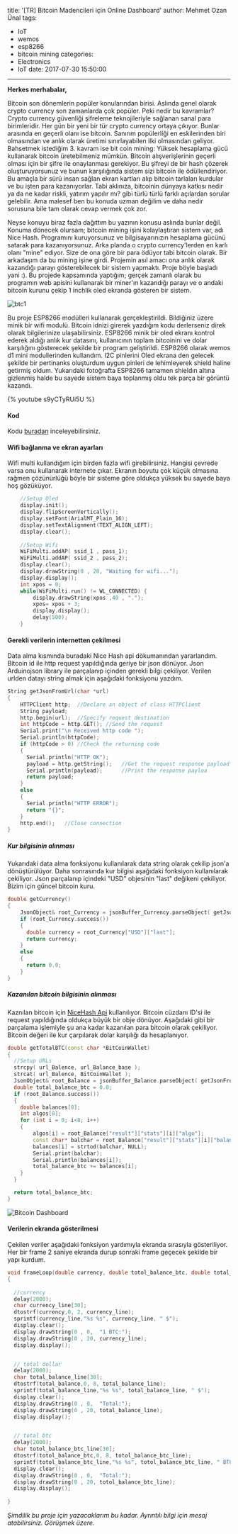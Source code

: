 title: '[TR] Bitcoin Madencileri için Online Dashboard'
author: Mehmet Ozan Ünal
tags:
  - IoT
  - wemos
  - esp8266
  - bitcoin mining
categories:
  - Electronics
  - IoT
date: 2017-07-30 15:50:00
---
**Herkes merhabalar,**

Bitcoin son dönemlerin popüler konularından birisi. Aslında genel olarak crypto currency son zamanlarda çok popüler. Peki nedir bu kavramlar? Crypto currency güvenliği şifreleme teknojileriyle sağlanan sanal para birimleridir. Her gün bir yeni bir tür crypto currency ortaya çıkıyor. Bunlar arasında en geçerli olanı ise bitcoin. Sanırım popülerliği en eskilerinden biri olmasından ve anlık olarak üretimi sınırlayabilen ilki olmasından geliyor. Bahsetmek istediğim 3. kavram ise bit coin mining: Yüksek hesaplama gücü kullanarak bitcoin üretebilmeniz mümkün. Bitcoin alışverişlerinin geçerli olması için bir şifre ile onaylanması gerekiyor. Bu şifreyi de bir hash çözerek oluşturuyorsunuz ve bunun karşılığında sistem sizi bitcoin ile ödüllendiriyor. Bu amaçla bir sürü insan sağlan ekran kartları alıp bitcoin tarlaları kurdular ve bu işten para kazanıyorlar. Tabi aklınıza, bitcoinin dünyaya katkısı nedir ya da ne kadar riskli, yatırım yapılır mı? gibi türlü türlü farklı açılardan sorular gelebilir. Ama malesef ben bu konuda uzman değilim ve daha nedir sorusuna bile tam olarak cevap vermek çok zor.

Neyse konuyu biraz fazla dağıttım bu yazının konusu aslında bunlar değil. Konuma dönecek olursam; bitcoin mining işini kolaylaştıran sistem var, adı Nice Hash. Programını kuruyorsunuz ve bilgisayarınızın hesaplama gücünü satarak para kazanıyorsunuz. Arka planda o crypto currency'lerden en karlı olanı "mine" ediyor. Size de ona göre bir para ödüyor tabi bitcoin olarak. Bir arkadaşım da bu mining işine girdi. Projemin asıl amacı ona anlık olarak kazandığı parayı gösterebilecek bir sistem yapmaktı. Proje böyle başladı yani :). Bu projede kapsamında yaptığım; gerçek zamanlı olarak bu programın web apisini kullanarak bir miner'ın kazandığı parayı ve o andaki bitcoin kurunu çekip 1 inchlik oled ekranda gösteren bir sistem. 

![btc1](/images/btc1.jpg)



Bu proje ESP8266 modülleri kullanarak gerçekleştirildi. Bildiğiniz üzere minik bir wifi modulü. Bitcoin idnizi girerek yazdığım kodu derlerseniz direk olarak bilgilerinize ulaşabilirsiniz. ESP8266 minik bir oled ekranı kontrol ederek aldığı anlık kur datasını, kullanıcının toplam bitcoinini ve dolar karşılığını gösterecek şekilde bir program geliştirildi. ESP8266 olarak wemos d1 mini modullerinden kullandım. I2C pinlerini Oled ekrana den gelecek şekilde bir pertinanks oluşturdum uygun pinleri de lehimleyerek shield haline getirmiş oldum.  Yukarıdaki fotoğrafta ESP8266 tamamen shieldın altına gizlenmiş halde bu sayede sistem baya toplanmış oldu tek parça bir görüntü kazandı.



{% youtube s9yCTyRUi5U %}


#### Kod
Kodu [buradan](https://github.com/mozanunal/NiceHashDashBoard) inceleyebilirsiniz. 

#### Wifi bağlanma ve ekran ayarları

Wifi multi kullandığım için birden fazla wifi girebilirsiniz. Hangisi çevrede varsa onu kullanarak internete çıkar. Ekranın boyutu çok küçük olmasına rağmen çözünürlüğü böyle bir sisteme göre oldukça yüksek bu sayede baya hoş gözüküyor. 
```cpp
    //Setup Oled
    display.init();
    display.flipScreenVertically();
    display.setFont(ArialMT_Plain_16);
    display.setTextAlignment(TEXT_ALIGN_LEFT);
    display.clear();
    
    //Setup Wifi
    WiFiMulti.addAP( ssid_1 , pass_1);
    WiFiMulti.addAP( ssid_2 , pass_2);
    display.clear();
    display.drawString(0 , 20, "Waiting for wifi...");
    display.display();
    int xpos = 0;
    while(WiFiMulti.run() != WL_CONNECTED) {
        display.drawString(xpos ,40 , ".");
        xpos= xpos + 3;
        display.display();
        delay(500);
    }
```

#### Gerekli verilerin internetten çekilmesi

Data alma kısmında buradaki Nice Hash api dökumanından yararlandım. Bitcoin id ile http request yapıldığında geriye bir json dönüyor. Json Arduinojson library ile parçalanıp içinden gerekli bilgi çekiliyor. Verilen urlden datayı string almak için aşağıdaki fonksiyonu yazdım.

```cpp
String getJsonFromUrl(char *url)
{
    HTTPClient http;  //Declare an object of class HTTPClient
    String payload;
    http.begin(url);  //Specify request destination
    int httpCode = http.GET(); //Send the request
    Serial.print("\n Received http code ");
    Serial.println(httpCode);     
    if (httpCode > 0) //Check the returning code
    { 
      Serial.println("HTTP OK");
      payload = http.getString();   //Get the request response payload
      Serial.println(payload);      //Print the response payloa
      return payload;
    }
    else
    {
      Serial.println("HTTP ERROR");
      return "{}";
    }
    http.end();   //Close connection
}
```

##### Kur bilgisinin alınması

Yukarıdaki data alma fonksiyonu kullanılarak data string olarak çekilip json'a dönüştürülüyor. Daha sonrasında kur bilgisi aşağıdaki fonksiyon kullanılarak çekiliyor. Json parçalanıp içindeki "USD" objesinin "last" değikeni çekiliyor. Bizim için güncel bitcoin kuru. 

```cpp
double getCurrency()
{
    JsonObject& root_Currency = jsonBuffer_Currency.parseObject( getJsonFromUrl(url_Currency) );
    if (root_Currency.success()) 
    {
      double currency = root_Currency["USD"]["last"];
      return currency;
    }
    else
    {
      return 0.0;
    }
}
```


##### Kazanılan bitcoin bilgisinin alınması
Kaznılan bitcoin için [NiceHash Api](https://www.nicehash.com/?p=api) kullanılıyor. Bitcoin cüzdanı ID'si ile request yapıldığında oldukça büyük bir obje dönüyor. Aşağıdaki gibi bir parçalama işlemiyle şu ana kadar kazanılan para bitcoin olarak çekiliyor. Bitcoin değeri ile kur çarpılarak dolar karşılığı da hesaplanıyor.

```cpp
double getTotalBTC(const char *BitCoinWallet)
{     
  //Setup URLs
  strcpy( url_Balence, url_Balance_base );
  strcat( url_Balence, BitCoinWallet );
  JsonObject& root_Balance = jsonBuffer_Balance.parseObject( getJsonFromUrl(url_Balence) );
  double total_balance_btc = 0.0;
  if (root_Balance.success()) 
  {
    double balances[8];
    int algos[8];
    for (int i = 0; i<8; i++)
    {
        algos[i] = root_Balance["result"]["stats"][i]["algo"];
        const char* balchar = root_Balance["result"]["stats"][i]["balance"];
        balances[i] = strtod(balchar, NULL);
        Serial.print(balchar);
        Serial.println(balances[i]);
        total_balance_btc += balances[i];
    }
  }

  return total_balance_btc;
}
```


![Bitcoin Dashboard](/images/btc2.jpg)

#### Verilerin ekranda gösterilmesi

Çekilen veriler aşağıdaki fonksiyon yardımıyla ekranda sırasıyla gösteriliyor. Her bir frame 2 saniye ekranda durup sonraki frame geçecek şekilde bir yapı kurdum.

```cpp
void frameLoop(double currency, double totol_balance_btc, double total_balance)
{
  
  //currency
  delay(2000);
  char currency_line[30];
  dtostrf(currency,0, 2, currency_line);
  sprintf(currency_line,"%s %s", currency_line, " $");
  display.clear();
  display.drawString(0 , 0,  "1 BTC:");
  display.drawString(0 , 20, currency_line);
  display.display();


  // total dollar
  delay(2000);
  char total_balance_line[30];
  dtostrf(total_balance,0, 8, total_balance_line); 
  sprintf(total_balance_line,"%s %s", total_balance_line, " $");
  display.clear();
  display.drawString(0 , 0,  "Total:");
  display.drawString(0 , 20, total_balance_line);
  display.display();


  // total btc
  delay(2000);
  char totol_balance_btc_line[30];
  dtostrf(totol_balance_btc,0, 8, totol_balance_btc_line);
  sprintf(totol_balance_btc_line,"%s %s", totol_balance_btc_line, " BTC");
  display.clear();
  display.drawString(0 , 0,  "Total:");
  display.drawString(0 , 20, totol_balance_btc_line);
  display.display();
  
} 
```

*Şimdilik bu proje için yazacaklarım bu kadar. Ayrıntılı bilgi için mesaj atabilirsiniz. Görüşmek üzere.*